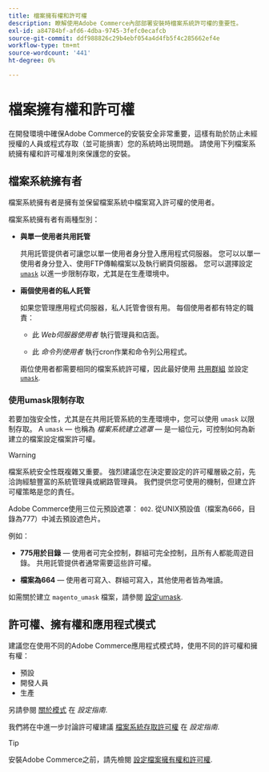 ```yaml
---
title: 檔案擁有權和許可權
description: 瞭解使用Adobe Commerce內部部署安裝時檔案系統許可權的重要性。
exl-id: a84784bf-afd6-4dba-9745-3fefc0ecafcb
source-git-commit: ddf988826c29b4ebf054a4d4fb5f4c285662ef4e
workflow-type: tm+mt
source-wordcount: '441'
ht-degree: 0%

---
```


# 檔案擁有權和許可權

在開發環境中確保Adobe Commerce的安裝安全非常重要，這樣有助於防止未經授權的人員或程式存取（並可能損害）您的系統時出現問題。 請使用下列檔案系統擁有權和許可權准則來保護您的安裝。

## 檔案系統擁有者

檔案系統擁有者是擁有並保留檔案系統中檔案寫入許可權的使用者。

檔案系統擁有者有兩種型別：

- **與單一使用者共用託管**

  共用託管提供者可讓您以單一使用者身分登入應用程式伺服器。 您可以以單一使用者身分登入、使用FTP傳輸檔案以及執行網頁伺服器。 您可以選擇設定 [`umask`](#restrict-access-with-a-umask) 以進一步限制存取，尤其是在生產環境中。

- **兩個使用者的私人託管**

  如果您管理應用程式伺服器，私人託管會很有用。 每個使用者都有特定的職責：

   - 此 _Web伺服器使用者_ 執行管理員和店面。

   - 此 _命令列使用者_ 執行cron作業和命令列公用程式。

  兩位使用者都需要相同的檔案系統許可權，因此最好使用 [共用群組](configure-permissions.md#set-ownership-and-permissions-for-two-users) 並設定 [`umask`](#restrict-access-with-a-umask).

### 使用umask限制存取

若要加強安全性，尤其是在共用託管系統的生產環境中，您可以使用 `umask` 以限制存取。 A `umask` — 也稱為 _檔案系統建立遮罩_ — 是一組位元，可控制如何為新建立的檔案設定檔案許可權。

>[!WARNING]
>
>檔案系統安全性既複雜又重要。 強烈建議您在決定要設定的許可權層級之前，先洽詢經驗豐富的系統管理員或網路管理員。 我們提供您可使用的機制，但建立許可權策略是您的責任。

Adobe Commerce使用三位元預設遮罩： `002`. 從UNIX預設值（檔案為666，目錄為777）中減去預設遮色片。

例如：

- **775用於目錄** — 使用者可完全控制，群組可完全控制，且所有人都能周遊目錄。 共用託管提供者通常需要這些許可權。

- **檔案為664** — 使用者可寫入、群組可寫入，其他使用者皆為唯讀。

如需關於建立 `magento_umask` 檔案，請參閱 [設定umask](../../next-steps/set-umask.md).

## 許可權、擁有權和應用程式模式

建議您在使用不同的Adobe Commerce應用程式模式時，使用不同的許可權和擁有權：

- 預設
- 開發人員
- 生產

另請參閱 [關於模式](../../../configuration/bootstrap/application-modes.md) 在 _設定指南_.

我們將在中進一步討論許可權建議 [檔案系統存取許可權](../../../configuration/deployment/file-system-permissions.md) 在 _設定指南_.

>[!TIP]
>
>安裝Adobe Commerce之前，請先檢閱 [設定檔案擁有權和許可權](configure-permissions.md).
